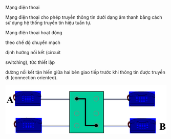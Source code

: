 Mạng điện thoại

Mạng điện thoại cho phép truyền thông tin dưới dạng âm thanh bằng cách sử dụng hệ thống truyền tín hiệu tuần tự.

Mạng điện thoại hoạt động

theo chế độ chuyển mạch

định hướng nối kết (circuit

switching), tức thiết lập

đường nối kết tận hiến giữa hai bên giao tiếp trước khi thông tin được truyền đi (connection oriented).

![outputonlinepngtoolspng](https://raw.githubusercontent.com/Zenfection/Image/master/2021/07/25-13-16-04-output-onlinepngtools.png)
